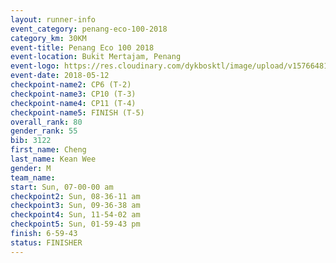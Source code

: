 ```yaml
--- 
layout: runner-info 
event_category: penang-eco-100-2018 
category_km: 30KM 
event-title: Penang Eco 100 2018 
event-location: Bukit Mertajam, Penang 
event-logo: https://res.cloudinary.com/dykbosktl/image/upload/v1576648106/Logo/Logo_lovxhg.jpg 
event-date: 2018-05-12 
checkpoint-name2: CP6 (T-2) 
checkpoint-name3: CP10 (T-3) 
checkpoint-name4: CP11 (T-4) 
checkpoint-name5: FINISH (T-5) 
overall_rank: 80
gender_rank: 55
bib: 3122
first_name: Cheng
last_name: Kean Wee
gender: M
team_name: 
start: Sun, 07-00-00 am
checkpoint2: Sun, 08-36-11 am
checkpoint3: Sun, 09-36-38 am
checkpoint4: Sun, 11-54-02 am
checkpoint5: Sun, 01-59-43 pm
finish: 6-59-43
status: FINISHER
--- 
```

